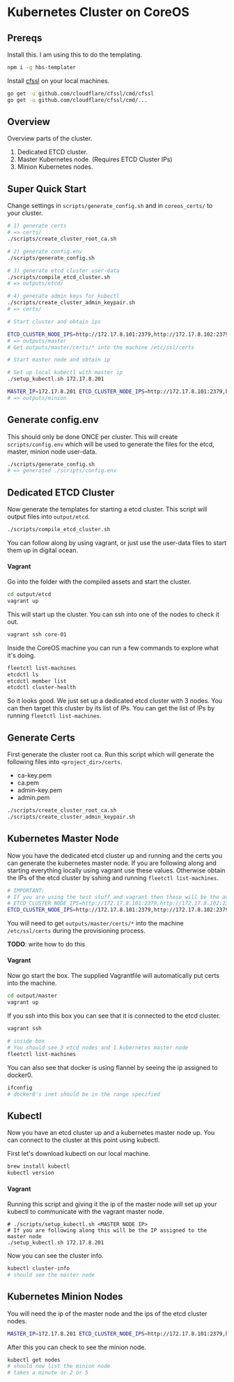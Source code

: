 # Kubernetes Cluster on CoreOS

## Prereqs

Install this. I am using this to do the templating.

```sh
npm i -g hbs-templater
```

Install [cfssl](https://github.com/cloudflare/cfssl) on your local machines.

```sh
go get -u github.com/cloudflare/cfssl/cmd/cfssl
go get -u github.com/cloudflare/cfssl/cmd/...
```

## Overview

Overview parts of the cluster.

1. Dedicated ETCD cluster.
2. Master Kubernetes node. (Requires ETCD Cluster IPs)
4. Minion Kubernetes nodes.

## Super Quick Start

Change settings in `scripts/generate_config.sh` and in `coreos_certs/` to your cluster.

```sh
# 1) generate certs
# => certs/
./scripts/create_cluster_root_ca.sh

# 2) generate config.env
./scripts/generate_config.sh

# 3) generate etcd cluster user-data
./scripts/compile_etcd_cluster.sh
# => outputs/etcd/

# 4) generate admin keys for kubectl
./scripts/create_cluster_admin_keypair.sh
# => certs/

# Start cluster and obtain ips

ETCD_CLUSTER_NODE_IPS=http://172.17.8.101:2379,http://172.17.8.102:2379,http://172.17.8.103:2379 ./scripts/compile_kubernetes_master_node.sh
# => outputs/master
# Get outputs/master/certs/* into the machine /etc/ssl/certs

# Start master node and obtain ip

# Set up local kubectl with master ip
./setup_kubectl.sh 172.17.8.201

MASTER_IP=172.17.8.201 ETCD_CLUSTER_NODE_IPS=http://172.17.8.101:2379,http://172.17.8.102:2379,http://172.17.8.103:2379 ./scripts/compile_kubernetes_minion_node.sh
# => outputs/minion
```

## Generate config.env

This should only be done ONCE per cluster. This will create `scripts/config.env` which will be used to generate the files for the etcd, master, minion node user-data.

```sh
./scripts/generate_config.sh
# => generated ./scripts/config.env
```

## Dedicated ETCD Cluster

Now generate the templates for starting a etcd cluster. This script will output files into `output/etcd`.

```sh
./scripts/compile_etcd_cluster.sh
```

You can follow along by using vagrant, or just use the user-data files to start them up in digital ocean.

#### Vagrant

Go into the folder with the compiled assets and start the cluster.

```sh
cd output/etcd
vagrant up
```

This will start up the cluster. You can ssh into one of the nodes to check it out.

```sh
vagrant ssh core-01
```

Inside the CoreOS machine you can run a few commands to explore what it's doing.

```sh
fleetctl list-machines
etcdctl ls
etcdctl member list
etcdctl cluster-health
```

So it looks good. We just set up a dedicated etcd cluster with 3 nodes. You can then target this cluster by its list of IPs. You can get the list of IPs by running `fleetctl list-machines`.

## Generate Certs

First generate the cluster root ca. Run this script which will generate the following files into `<project_dir>/certs`.

- ca-key.pem
- ca.pem
- admin-key.pem
- admin.pem

```sh
./scripts/create_cluster_root_ca.sh
./scripts/create_cluster_admin_keypair.sh
```

## Kubernetes Master Node

Now you have the dedicated etcd cluster up and running and the certs you can generate the kubernetes master node. If you are following along and starting everything locally using vagrant use these values. Otherwise obtain the IPs of the etcd cluster by sshing and running `fleetctl list-machines`.

```sh
# IMPORTANT:
# If you are using the test stuff and vagrant then these will be the addresses
# ETCD_CLUSTER_NODE_IPS=http://172.17.8.101:2379,http://172.17.8.102:2379,http://172.17.8.103:2379
ETCD_CLUSTER_NODE_IPS=http://172.17.8.101:2379,http://172.17.8.102:2379,http://172.17.8.103:2379 ./scripts/compile_kubernetes_master_node.sh
```

You will need to get `outputs/master/certs/*` into the machine `/etc/ssl/certs` during the provisioning process.

**TODO**: write how to do this

#### Vagrant

Now go start the box. The supplied Vagrantfile will automatically put certs into the machine.

```sh
cd output/master
vagrant up
```

If you ssh into this box you can see that it is connected to the etcd cluster.

```sh
vagrant ssh

# inside box
# You should see 3 etcd nodes and 1 kubernetes master node
fleetctl list-machines
```

You can also see that docker is using flannel by seeing the ip assigned to docker0.

```sh
ifconfig
# docker0's inet should be in the range specified
```

## Kubectl

Now you have an etcd cluster up and a kubernetes master node up. You can connect to the cluster at this point using kubectl.

First let's download kubectl on our local machine.

```sh
brew install kubectl
kubectl version
```

#### Vagrant

Running this script and giving it the ip of the master node will set up your kubectl to communicate with the vagrant master node.

```
# ./scripts/setup_kubectl.sh <MASTER NODE IP>
# If you are following along this will be the IP assigned to the master node
./setup_kubectl.sh 172.17.8.201
```

Now you can see the cluster info.

```sh
kubectl cluster-info
# should see the master node
```

## Kubernetes Minion Nodes

You will need the ip of the master node and the ips of the etcd cluster nodes.

```sh
MASTER_IP=172.17.8.201 ETCD_CLUSTER_NODE_IPS=http://172.17.8.101:2379,http://172.17.8.102:2379,http://172.17.8.103:2379 ./scripts/compile_kubernetes_minion_node.sh
```

After this you can check to see the minion node.

```sh
kubectl get nodes
# should now list the minion node
# takes a minute or 2 or 5
```